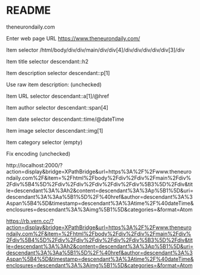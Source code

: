 # README 

theneurondaily.com

Enter web page URL
https://www.theneurondaily.com/

Item selector
/html/body/div/div/main/div/div[4]/div/div/div/div/div[3]/div

Item title selector
descendant::h2

Item description selector
descendant::p[1]

Use raw item description:
(unchecked)

Item URL selector
descendant::a[1]/@href

Item author selector
descendant::span[4]

Item date selector
descendant::time/@dateTime

Item image selector
descendant::img[1]

Item category selector
(empty)

Fix encoding
(unchecked)





http://localhost:2000/?action=display&bridge=XPathBridge&url=https%3A%2F%2Fwww.theneurondaily.com%2F&item=%2Fhtml%2Fbody%2Fdiv%2Fdiv%2Fmain%2Fdiv%2Fdiv%5B4%5D%2Fdiv%2Fdiv%2Fdiv%2Fdiv%2Fdiv%5B3%5D%2Fdiv&title=descendant%3A%3Ah2&content=descendant%3A%3Ap%5B1%5D&uri=descendant%3A%3Aa%5B1%5D%2F%40href&author=descendant%3A%3Aspan%5B4%5D&timestamp=descendant%3A%3Atime%2F%40dateTime&enclosures=descendant%3A%3Aimg%5B1%5D&categories=&format=Atom

https://rb.vern.cc/?action=display&bridge=XPathBridge&url=https%3A%2F%2Fwww.theneurondaily.com%2F&item=%2Fhtml%2Fbody%2Fdiv%2Fdiv%2Fmain%2Fdiv%2Fdiv%5B4%5D%2Fdiv%2Fdiv%2Fdiv%2Fdiv%2Fdiv%5B3%5D%2Fdiv&title=descendant%3A%3Ah2&content=descendant%3A%3Ap%5B1%5D&uri=descendant%3A%3Aa%5B1%5D%2F%40href&author=descendant%3A%3Aspan%5B4%5D&timestamp=descendant%3A%3Atime%2F%40dateTime&enclosures=descendant%3A%3Aimg%5B1%5D&categories=&format=Atom